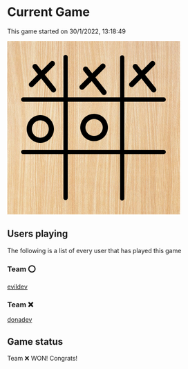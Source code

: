 # Current Game

This game started on 30/1/2022, 13:18:49

![alt text](https://github.com/donadev/TicTacToe/blob/main/games/2022-01-30T12:18:49.557Z/output.png?raw=true)

## Users playing
The following is a list of every user that has played this game
### Team ⭕️

[evildev](https://github.com/evildev)

### Team ❌

[donadev](https://github.com/donadev)


## Game status
Team ❌  WON! Congrats!
